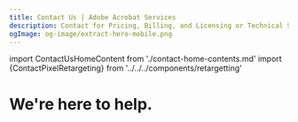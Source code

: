 ```yaml
---
title: Contact Us | Adobe Acrobat Services
description: Contact for Pricing, Billing, and Licensing or Technical Support or Implementation for Adobe Acrobat Services API
ogImage: og-image/extract-hero-mobile.png
---
```


import ContactUsHomeContent from './contact-home-contents.md'
import {ContactPixelRetargeting} from '../../../components/retargetting'

<Hero slots="heading" variant="fullwidth" theme="dark"  customLayout className="contactUsHerobgImage Hero-Banner Contact-Home" />

# We're here to help.

<WrapperComponent slots="content" theme="lightest" className="contactUs-div-flex overflow-hidden Contact-Home-Wrapper"/>

<ContactUsHomeContent/>
